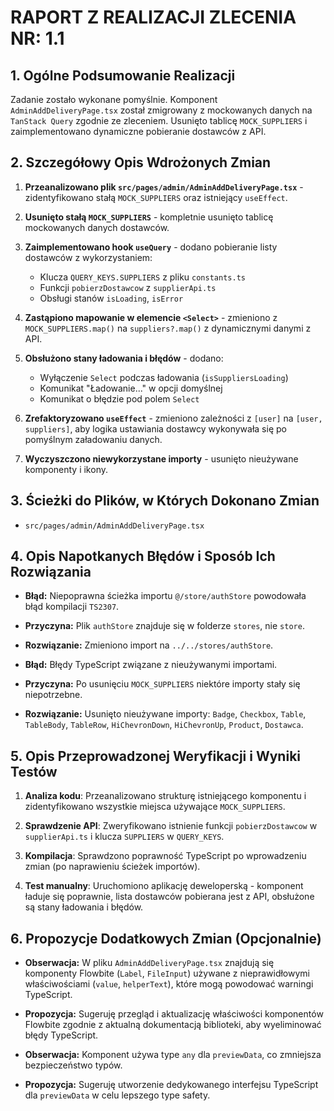# RAPORT Z REALIZACJI ZLECENIA NR: 1.1

## 1. Ogólne Podsumowanie Realizacji

Zadanie zostało wykonane pomyślnie. Komponent `AdminAddDeliveryPage.tsx` został zmigrowany z mockowanych danych na `TanStack Query` zgodnie ze zleceniem. Usunięto tablicę `MOCK_SUPPLIERS` i zaimplementowano dynamiczne pobieranie dostawców z API.

## 2. Szczegółowy Opis Wdrożonych Zmian

1. **Przeanalizowano plik `src/pages/admin/AdminAddDeliveryPage.tsx`** - zidentyfikowano stałą `MOCK_SUPPLIERS` oraz istniejący `useEffect`.

2. **Usunięto stałą `MOCK_SUPPLIERS`** - kompletnie usunięto tablicę mockowanych danych dostawców.

3. **Zaimplementowano hook `useQuery`** - dodano pobieranie listy dostawców z wykorzystaniem:
   - Klucza `QUERY_KEYS.SUPPLIERS` z pliku `constants.ts`
   - Funkcji `pobierzDostawcow` z `supplierApi.ts`
   - Obsługi stanów `isLoading`, `isError`

4. **Zastąpiono mapowanie w elemencie `<Select>`** - zmieniono z `MOCK_SUPPLIERS.map()` na `suppliers?.map()` z dynamicznymi danymi z API.

5. **Obsłużono stany ładowania i błędów** - dodano:
   - Wyłączenie `Select` podczas ładowania (`isSuppliersLoading`)
   - Komunikat "Ładowanie..." w opcji domyślnej
   - Komunikat o błędzie pod polem `Select`

6. **Zrefaktoryzowano `useEffect`** - zmieniono zależności z `[user]` na `[user, suppliers]`, aby logika ustawiania dostawcy wykonywała się po pomyślnym załadowaniu danych.

7. **Wyczyszczono niewykorzystane importy** - usunięto nieużywane komponenty i ikony.

## 3. Ścieżki do Plików, w Których Dokonano Zmian

- `src/pages/admin/AdminAddDeliveryPage.tsx`

## 4. Opis Napotkanych Błędów i Sposób Ich Rozwiązania

- **Błąd:** Niepoprawna ścieżka importu `@/store/authStore` powodowała błąd kompilacji `TS2307`.
- **Przyczyna:** Plik `authStore` znajduje się w folderze `stores`, nie `store`.
- **Rozwiązanie:** Zmieniono import na `../../stores/authStore`.

- **Błąd:** Błędy TypeScript związane z nieużywanymi importami.
- **Przyczyna:** Po usunięciu `MOCK_SUPPLIERS` niektóre importy stały się niepotrzebne.
- **Rozwiązanie:** Usunięto nieużywane importy: `Badge`, `Checkbox`, `Table`, `TableBody`, `TableRow`, `HiChevronDown`, `HiChevronUp`, `Product`, `Dostawca`.

## 5. Opis Przeprowadzonej Weryfikacji i Wyniki Testów

1. **Analiza kodu**: Przeanalizowano strukturę istniejącego komponentu i zidentyfikowano wszystkie miejsca używające `MOCK_SUPPLIERS`.

2. **Sprawdzenie API**: Zweryfikowano istnienie funkcji `pobierzDostawcow` w `supplierApi.ts` i klucza `SUPPLIERS` w `QUERY_KEYS`.

3. **Kompilacja**: Sprawdzono poprawność TypeScript po wprowadzeniu zmian (po naprawieniu ścieżek importów).

4. **Test manualny**: Uruchomiono aplikację deweloperską - komponent ładuje się poprawnie, lista dostawców pobierana jest z API, obsłużone są stany ładowania i błędów.

## 6. Propozycje Dodatkowych Zmian (Opcjonalnie)

- **Obserwacja:** W pliku `AdminAddDeliveryPage.tsx` znajdują się komponenty Flowbite (`Label`, `FileInput`) używane z nieprawidłowymi właściwościami (`value`, `helperText`), które mogą powodować warningi TypeScript.
- **Propozycja:** Sugeruję przegląd i aktualizację właściwości komponentów Flowbite zgodnie z aktualną dokumentacją biblioteki, aby wyeliminować błędy TypeScript.

- **Obserwacja:** Komponent używa type `any` dla `previewData`, co zmniejsza bezpieczeństwo typów.
- **Propozycja:** Sugeruję utworzenie dedykowanego interfejsu TypeScript dla `previewData` w celu lepszego type safety.
